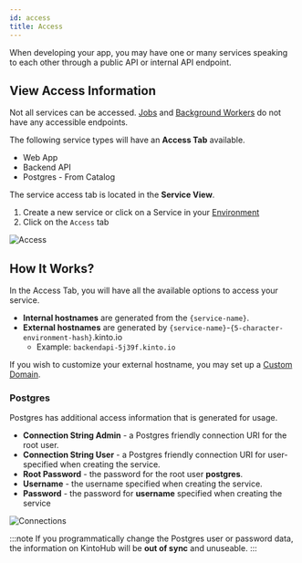 ```yaml
---
id: access
title: Access
---
```


When developing your app, you may have one or many services speaking to each other through a public API or internal API endpoint.

## View Access Information

Not all services can be accessed. [Jobs](/service-types/types-job.md) and [Background Workers](/service-types/types-backend-worker.md) do not have any accessible endpoints.

The following service types will have an **Access Tab** available.

- Web App
- Backend API
- Postgres - From Catalog

The service access tab is located in the **Service View**.

1. Create a new service or click on a Service in your [Environment](features-environment.md)
2. Click on the `Access` tab

![Access](/img/features/access-tab.png)

## How It Works?

In the Access Tab, you will have all the available options to access your service.

- **Internal hostnames** are generated from the `{service-name}`.
- **External hostnames** are generated by `{service-name}`-`{5-character-environment-hash}`.kinto.io
  - Example: `backendapi-5j39f.kinto.io`

If you wish to customize your external hostname, you may set up a [Custom Domain](features-domains.md).

### Postgres

Postgres has additional access information that is generated for usage.

- **Connection String Admin** - a Postgres friendly connection URI for the root user.
- **Connection String User** - a Postgres friendly connection URI for user-specified when creating the service.
- **Root Password** - the password for the root user **postgres**.
- **Username** - the username specified when creating the service.
- **Password** - the password for **username** specified when creating the service

![Connections](/img/features/connections.png)

:::note
If you programmatically change the Postgres user or password data, the information on KintoHub will be **out of sync** and unuseable.
:::
